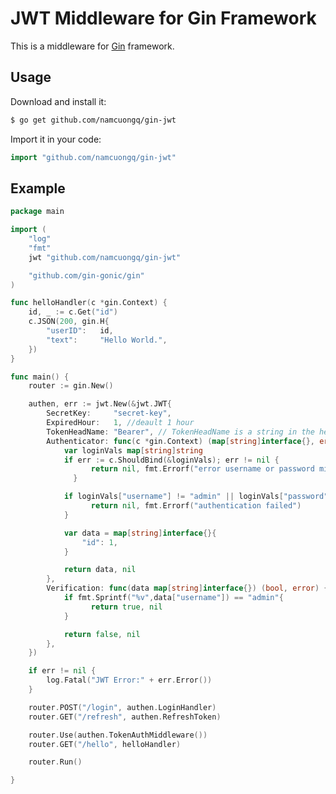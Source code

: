 # JWT Middleware for Gin Framework

This is a middleware for [Gin](https://github.com/gin-gonic/gin) framework.
## Usage

Download and install it:

```sh
$ go get github.com/namcuongq/gin-jwt
```

Import it in your code:

```go
import "github.com/namcuongq/gin-jwt"
```

## Example

[embedmd]:# (example/basic/server.go go)
```go
package main

import (
	"log"
	"fmt"
	jwt "github.com/namcuongq/gin-jwt"

	"github.com/gin-gonic/gin"
)

func helloHandler(c *gin.Context) {
	id, _ := c.Get("id")
	c.JSON(200, gin.H{
		"userID":   id,
		"text":     "Hello World.",
	})
}

func main() {
	router := gin.New()

	authen, err := jwt.New(&jwt.JWT{
		SecretKey:     "secret-key",
		ExpiredHour:   1, //deault 1 hour
		TokenHeadName: "Bearer", // TokenHeadName is a string in the header. Default value is ""
		Authenticator: func(c *gin.Context) (map[string]interface{}, error) {
			var loginVals map[string]string
			if err := c.ShouldBind(&loginVals); err != nil {
				  return nil, fmt.Errorf("error username or password missing")
			  }

			if loginVals["username"] != "admin" || loginVals["password"] != "admin"{
      			  return nil, fmt.Errorf("authentication failed")
			}

			var data = map[string]interface{}{
				"id": 1,
			}

			return data, nil
		},
		Verification: func(data map[string]interface{}) (bool, error) {
			if fmt.Sprintf("%v",data["username"]) == "admin"{
      			  return true, nil
			}

			return false, nil
		},
	})

	if err != nil {
		log.Fatal("JWT Error:" + err.Error())
	}

	router.POST("/login", authen.LoginHandler)
	router.GET("/refresh", authen.RefreshToken)

	router.Use(authen.TokenAuthMiddleware())
	router.GET("/hello", helloHandler)

	router.Run()

}
```
